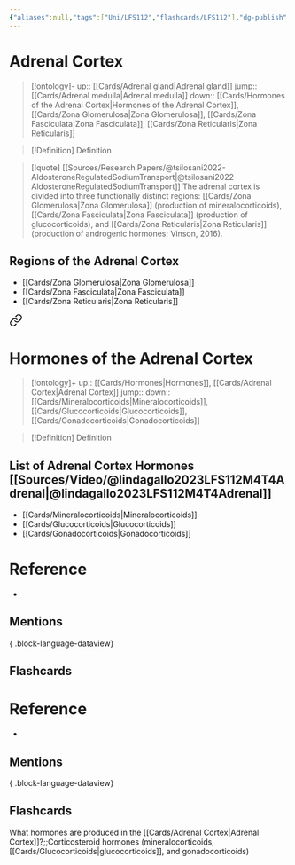 ```yaml
---
{"aliases":null,"tags":["Uni/LFS112","flashcards/LFS112"],"dg-publish":true,"permalink":"/cards/adrenal-cortex/","dgPassFrontmatter":true}
---
```


# Adrenal Cortex

> [!ontology]-
> up:: [[Cards/Adrenal gland\|Adrenal gland]]
> jump:: [[Cards/Adrenal medulla\|Adrenal medulla]]
> down:: [[Cards/Hormones of the Adrenal Cortex\|Hormones of the Adrenal Cortex]], [[Cards/Zona Glomerulosa\|Zona Glomerulosa]], [[Cards/Zona Fasciculata\|Zona Fasciculata]], [[Cards/Zona Reticularis\|Zona Reticularis]]

> [!Definition] Definition

> [!quote] [[Sources/Research Papers/@tsilosani2022-AldosteroneRegulatedSodiumTransport\|@tsilosani2022-AldosteroneRegulatedSodiumTransport]]
> The adrenal cortex is divided into three functionally distinct regions: [[Cards/Zona Glomerulosa\|Zona Glomerulosa]] (production of mineralocorticoids), [[Cards/Zona Fasciculata\|Zona Fasciculata]] (production of glucocorticoids), and [[Cards/Zona Reticularis\|Zona Reticularis]] (production of androgenic hormones; Vinson, 2016).

## Regions of the Adrenal Cortex

- [[Cards/Zona Glomerulosa\|Zona Glomerulosa]]
- [[Cards/Zona Fasciculata\|Zona Fasciculata]]
- [[Cards/Zona Reticularis\|Zona Reticularis]]


<div class="transclusion internal-embed is-loaded"><a class="markdown-embed-link" href="/cards/hormones-of-the-adrenal-cortex/#list-of-adrenal-cortex-hormones" aria-label="Open link"><svg xmlns="http://www.w3.org/2000/svg" width="24" height="24" viewBox="0 0 24 24" fill="none" stroke="currentColor" stroke-width="2" stroke-linecap="round" stroke-linejoin="round" class="svg-icon lucide-link"><path d="M10 13a5 5 0 0 0 7.54.54l3-3a5 5 0 0 0-7.07-7.07l-1.72 1.71"></path><path d="M14 11a5 5 0 0 0-7.54-.54l-3 3a5 5 0 0 0 7.07 7.07l1.71-1.71"></path></svg></a><div class="markdown-embed">




# Hormones of the Adrenal Cortex

> [!ontology]+
> up:: [[Cards/Hormones\|Hormones]], [[Cards/Adrenal Cortex\|Adrenal Cortex]]
> jump:: 
> down:: [[Cards/Mineralocorticoids\|Mineralocorticoids]], [[Cards/Glucocorticoids\|Glucocorticoids]], [[Cards/Gonadocorticoids\|Gonadocorticoids]]

> [!Definition] Definition

## List of Adrenal Cortex Hormones [[Sources/Video/@lindagallo2023LFS112M4T4Adrenal\|@lindagallo2023LFS112M4T4Adrenal]]

- [[Cards/Mineralocorticoids\|Mineralocorticoids]]
- [[Cards/Glucocorticoids\|Glucocorticoids]]
- [[Cards/Gonadocorticoids\|Gonadocorticoids]]

# Reference

- 

## Mentions


{ .block-language-dataview}

## Flashcards

</div></div>


# Reference

- 

## Mentions


{ .block-language-dataview}

## Flashcards

What hormones are produced in the [[Cards/Adrenal Cortex\|Adrenal Cortex]]?;;Corticosteroid hormones (mineralocorticoids, [[Cards/Glucocorticoids\|glucocorticoids]], and gonadocorticoids)
<!--SR:!2024-09-05,3,250-->